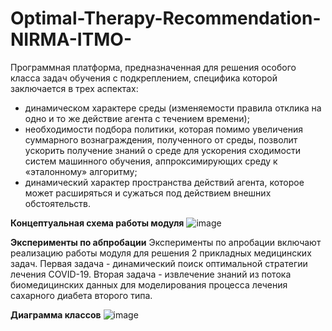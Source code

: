 # Optimal-Therapy-Recommendation-NIRMA-ITMO-

Программная платформа, предназначенная для решения особого класса задач обучения с подкреплением, специфика которой заключается в трех аспектах:

-	динамическом характере среды (изменяемости правила отклика на одно и то же действие агента с течением времени);
-	необходимости подбора политики, которая помимо увеличения суммарного вознаграждения, полученного от среды, позволит ускорить получение знаний о среде для ускорения сходимости систем машинного обучения, аппроксимирующих среду к «эталонному» алгоритму;
-	динамический характер пространства действий агента, которое может расширяться и сужаться под действием внешних обстоятельств.

**Концептуальная схема работы модуля**
![image](https://user-images.githubusercontent.com/57001330/169714480-b65e75f6-8c67-42d1-8fc2-56a12f7602e6.png)

**Эксперименты по абпробации**
Эксперименты по апробации включают реализацию работы модуля для решения 2 прикладных медицинских задач. Первая задача - динамический поиск оптимальной стратегии лечения COVID-19. Вторая задача - извлечение знаний из потока биомедицинских данных для моделирования процесса лечения сахарного диабета второго типа.

**Диаграмма классов**
![image](https://user-images.githubusercontent.com/57001330/169714531-f855d27e-cac7-4526-a322-adb50a87cd36.png)
